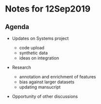 # Notes for 12Sep2019

## Agenda 
* Updates on Systems project
  - code upload
  - synthetic data
  - ideas on integration
  
* Research
  - annotation and enrichment of features
  - bias against larger datasets
  - updating mansucript
  
* Opportunity of other discussions
